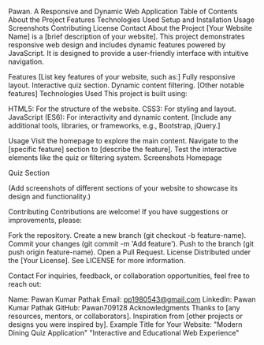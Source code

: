 Pawan.
A Responsive and Dynamic Web Application
Table of Contents
About the Project
Features
Technologies Used
Setup and Installation
Usage
Screenshots
Contributing
License
Contact
About the Project
[Your Website Name] is a [brief description of your website]. This project demonstrates responsive web design and includes dynamic features powered by JavaScript. It is designed to provide a user-friendly interface with intuitive navigation.

Features
[List key features of your website, such as:]
Fully responsive layout.
Interactive quiz section.
Dynamic content filtering.
[Other notable features]
Technologies Used
This project is built using:

HTML5: For the structure of the website.
CSS3: For styling and layout.
JavaScript (ES6): For interactivity and dynamic content.
[Include any additional tools, libraries, or frameworks, e.g., Bootstrap, jQuery.]

Usage
Visit the homepage to explore the main content.
Navigate to the [specific feature] section to [describe the feature].
Test the interactive elements like the quiz or filtering system.
Screenshots
Homepage

Quiz Section

(Add screenshots of different sections of your website to showcase its design and functionality.)

Contributing
Contributions are welcome! If you have suggestions or improvements, please:

Fork the repository.
Create a new branch (git checkout -b feature-name).
Commit your changes (git commit -m 'Add feature').
Push to the branch (git push origin feature-name).
Open a Pull Request.
License
Distributed under the [Your License]. See LICENSE for more information.

Contact
For inquiries, feedback, or collaboration opportunities, feel free to reach out:

Name: Pawan Kumar Pathak
Email: pp1980543@gmail.com
LinkedIn: Pawan Kumar Pathak
GitHub: Pawan709128
Acknowledgments
Thanks to [any resources, mentors, or collaborators].
Inspiration from [other projects or designs you were inspired by].
Example Title for Your Website:
"Modern Dining Quiz Application"
"Interactive and Educational Web Experience"